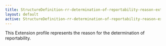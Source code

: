 ```yaml
---
title: StructureDefinition-rr-determination-of-reportability-reason-extension-intro
layout: default
active: StructureDefinition-rr-determination-of-reportability-reason-extension-intro
---
```


This Extension profile represents the reason for the determination of reportability.